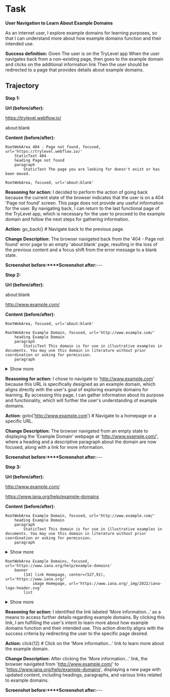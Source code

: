 # Task

**User Navigation to Learn About Example Domains**

As an internet user,
I explore example domains for learning purposes,
so that I can understand more about how example domains function and their intended use.

**Success definition:** Given The user is on the TryLevel app
When the user navigates back from a non-existing page, then goes to the example domain and clicks on the additional information link
Then the user should be redirected to a page that provides details about example domains.

## Trajectory

**Step 1:**

**Url (before/after):** 

https://trylevel.webflow.io/

about:blank

**Content (before/after):** 

```
RootWebArea 404 - Page not found, focused, url='https://trylevel.webflow.io/'
	StaticText 404
	heading Page not found
	paragraph
		StaticText The page you are looking for doesn't exist or has been moved.
```


```
RootWebArea, focused, url='about:blank'
```
**Reasoning for action:** I decided to perform the action of going back because the current state of the browser indicates that the user is on a 404 'Page not found' screen. This page does not provide any useful information for the user. By navigating back, I can return to the last functional page of the TryLevel app, which is necessary for the user to proceed to the example domain and follow the next steps for gathering information.

**Action:** go_back() # Navigate back to the previous page.

**Change Description:** The browser navigated back from the '404 - Page not found' error page to an empty 'about:blank' page, resulting in the loss of the previous content and a focus shift from the error message to a blank state.

**Screenshot before:****Screenshot after:**---

**Step 2:**

**Url (before/after):** 

about:blank

http://www.example.com/

**Content (before/after):** 

```
RootWebArea, focused, url='about:blank'
```


```
RootWebArea Example Domain, focused, url='http://www.example.com/'
	heading Example Domain
	paragraph
		StaticText This domain is for use in illustrative examples in documents. You may use this domain in literature without prior coordination or asking for permission.
	paragraph
```
<details><summary>Show more</summary>

```
		[12] link More information..., center=(736,275), url='https://www.iana.org/domains/example'
```
</details>

**Reasoning for action:** I chose to navigate to 'http://www.example.com' because this URL is specifically designed as an example domain, which aligns directly with the user's goal of exploring example domains for learning. By accessing this page, I can gather information about its purpose and functionality, which will further the user's understanding of example domains.

**Action:** goto('http://www.example.com') # Navigate to a homepage or a specific URL.

**Change Description:** The browser navigated from an empty state to displaying the 'Example Domain' webpage at 'http://www.example.com/', where a heading and a descriptive paragraph about the domain are now focused, along with a link for more information.

**Screenshot before:****Screenshot after:**---

**Step 3:**

**Url (before/after):** 

http://www.example.com/

https://www.iana.org/help/example-domains

**Content (before/after):** 

```
RootWebArea Example Domain, focused, url='http://www.example.com/'
	heading Example Domain
	paragraph
		StaticText This domain is for use in illustrative examples in documents. You may use this domain in literature without prior coordination or asking for permission.
	paragraph
```
<details><summary>Show more</summary>

```
		[12] link More information..., center=(736,275), url='https://www.iana.org/domains/example'
```
</details>



```
RootWebArea Example Domains, focused, url='https://www.iana.org/help/example-domains'
	banner
		[14] link Homepage, center=(527,91), url='https://www.iana.org/'
			image Homepage, url='https://www.iana.org/_img/2022/iana-logo-header.svg'
		list
```
<details><summary>Show more</summary>

```
			listitem
				[19] link Domains, center=(1236,52), url='https://www.iana.org/domains'
			listitem
				[21] link Protocols, center=(1321,52), url='https://www.iana.org/protocols'
			listitem
				[23] link Numbers, center=(1408,52), url='https://www.iana.org/numbers'
			listitem
				[25] link About, center=(1482,52), url='https://www.iana.org/about'
	article
		main
			heading Example Domains
			paragraph
				StaticText As described in
				[32] link RFC 2606, center=(562,247), url='https://www.iana.org/go/rfc2606'
				StaticText and
				[33] link RFC 6761, center=(666,247), url='https://www.iana.org/go/rfc6761'
				StaticText , a number of domains such as example.com and example.org are maintained for documentation purposes. These domains may be used as illustrative examples in documents without prior coordination with us. They are not available for registration or transfer.
			paragraph
				StaticText We provide a web service on the example domain hosts to provide basic information on the purpose of the domain. These web services are provided as best effort, but are not designed to support production applications. While incidental traffic for incorrectly configured applications is expected, please do not design applications that require the example domains to have operating HTTP service.
			heading Further Reading
			list
				listitem
					ListMarker ■
					[38] link IANA-managed Reserved Domains, center=(571,471), url='https://www.iana.org/domains/reserved'
			StaticText Last revised 2017-05-13.
		navigation
	contentinfo
		LayoutTable
			LayoutTableRow
				LayoutTableCell Domain Names
					[47] link Domain Names, center=(458,619), url='https://www.iana.org/domains'
				LayoutTableCell Root Zone Registry .INT Registry .ARPA Registry IDN Repository
					list
						listitem
							[51] link Root Zone Registry, center=(602,619), url='https://www.iana.org/domains/root'
						listitem
							[53] link .INT Registry, center=(704,619), url='https://www.iana.org/domains/int'
						listitem
							[55] link .ARPA Registry, center=(792,619), url='https://www.iana.org/domains/arpa'
						listitem
							[57] link IDN Repository, center=(888,619), url='https://www.iana.org/domains/idn-tables'
			LayoutTableRow
				LayoutTableCell Number Resources
					[60] link Number Resources, center=(471,646), url='https://www.iana.org/numbers'
				LayoutTableCell Abuse Information
					list
						listitem
							[64] link Abuse Information, center=(601,646), url='https://www.iana.org/abuse'
			LayoutTableRow
				LayoutTableCell Protocols
					[67] link Protocols, center=(442,673), url='https://www.iana.org/protocols'
				LayoutTableCell Protocol Registries Time Zone Database
					list
						listitem
							[71] link Protocol Registries, center=(602,673), url='https://www.iana.org/protocols'
						listitem
							[73] link Time Zone Database, center=(728,673), url='https://www.iana.org/time-zones'
			LayoutTableRow
				LayoutTableCell About Us
					[76] link About Us, center=(439,700), url='https://www.iana.org/about'
				LayoutTableCell Performance Reports Reviews Excellence Contact Us
					list
						listitem
							[80] link Performance, center=(584,700), url='https://www.iana.org/performance'
						listitem
							[82] link Reports, center=(654,700), url='https://www.iana.org/reports'
						listitem
							[84] link Reviews, center=(710,700), url='https://www.iana.org/reviews'
						listitem
							[86] link Excellence, center=(772,700), url='https://www.iana.org/about/excellence'
						listitem
							[88] link Contact Us, center=(842,700), url='https://www.iana.org/contact'
		paragraph
			StaticText The IANA functions coordinate the Internet’s globally unique identifiers, and are provided by
			[91] link Public Technical Identifiers, center=(1031,746), url='http://pti.icann.org/'
			StaticText , an affiliate of
			[92] link ICANN, center=(1224,746), url='http://www.icann.org/'
			StaticText .
		list
			listitem
				[96] link Privacy Policy, center=(454,788), url='https://www.icann.org/privacy/policy'
			listitem
				[98] link Terms of Service, center=(562,788), url='https://www.icann.org/privacy/tos'
```
</details>

**Reasoning for action:** I identified the link labeled 'More information...' as a means to access further details regarding example domains. By clicking this link, I am fulfilling the user's intent to learn more about how example domains function and their intended use. This action directly aligns with the success criteria by redirecting the user to the specific page desired.

**Action:** click(12) # Click on the 'More information...' link to learn more about the example domain.

**Change Description:** After clicking the 'More information...' link, the browser navigated from 'http://www.example.com/' to 'https://www.iana.org/help/example-domains', displaying a new page with updated content, including headings, paragraphs, and various links related to example domains.

**Screenshot before:****Screenshot after:**---

